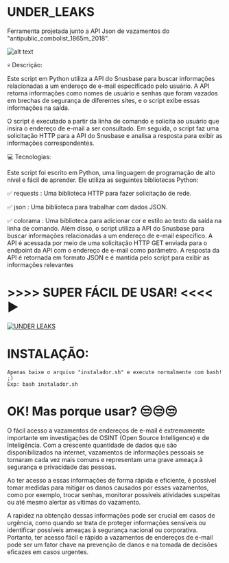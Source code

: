 # UNDER_LEAKS
Ferramenta projetada junto a API Json de vazamentos do "antipublic_combolist_1865m_2018". 

![alt text](https://i.ibb.co/4YQ0rBC/text.gif)

💀 Descrição:

  Este script em Python utiliza a API do Snusbase para buscar informações relacionadas a um endereço de e-mail especificado pelo usuário. A API retorna informações como nomes de usuário e senhas que foram vazados em brechas de segurança de diferentes sites, e o script exibe essas informações na saída.

  O script é executado a partir da linha de comando e solicita ao usuário que insira o endereço de e-mail a ser consultado. Em seguida, o script faz uma solicitação HTTP para a API do Snusbase e analisa a resposta para exibir as informações correspondentes.

💻 Tecnologias:

Este script foi escrito em Python, uma linguagem de programação de alto nível e fácil de aprender. Ele utiliza as seguintes bibliotecas Python:

✅ requests : Uma biblioteca HTTP para fazer solicitação de rede.

✅ json : Uma biblioteca para trabalhar com dados JSON.

✅ colorama : Uma biblioteca para adicionar cor e estilo ao texto da saída na linha de comando.
Além disso, o script utiliza a API do Snusbase para buscar informações relacionadas a um endereço de e-mail específico. A API é acessada por meio de uma solicitação HTTP GET enviada para o endpoint da API com o endereço de e-mail como parâmetro. A resposta da API é retornada em formato JSON e é mantida pelo script para exibir as informações relevantes

   # >>>> SUPER FÁCIL DE USAR! <<<< ▶️
[![UNDER LEAKS](https://img.youtube.com/vi/ciVmeGbabbc/maxresdefault.jpg)](https://www.youtube.com/watch?v=ciVmeGbabbc)

# INSTALAÇÃO:
    Apenas baixe o arquivo "instalador.sh" e execute normalmente com bash! ;)
    Exp: bash instalador.sh

# OK! Mas porque usar? 😒😒😒 
  
  O fácil acesso a vazamentos de endereços de e-mail é extremamente importante em investigações de OSINT (Open Source Intelligence) e de Inteligência. Com a crescente quantidade de dados que são disponibilizados na internet, vazamentos de informações pessoais se tornaram cada vez mais comuns e representam uma grave ameaça à segurança e privacidade das pessoas.

Ao ter acesso a essas informações de forma rápida e eficiente, é possível tomar medidas para mitigar os danos causados por esses vazamentos, como por exemplo, trocar senhas, monitorar possíveis atividades suspeitas ou até mesmo alertar as vítimas do vazamento.

A rapidez na obtenção dessas informações pode ser crucial em casos de urgência, como quando se trata de proteger informações sensíveis ou identificar possíveis ameaças à segurança nacional ou corporativa. Portanto, ter acesso fácil e rápido a vazamentos de endereços de e-mail pode ser um fator chave na prevenção de danos e na tomada de decisões eficazes em casos urgentes.

